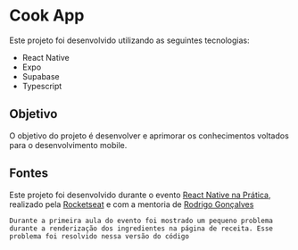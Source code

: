 # Cook App

Este projeto foi desenvolvido utilizando as seguintes tecnologias:

- React Native
- Expo
- Supabase
- Typescript

## Objetivo

O objetivo do projeto é desenvolver e aprimorar os conhecimentos voltados para o desenvolvimento mobile.

## Fontes

Este projeto foi desenvolvido durante o evento [React Native na Prática](https://github.com/orodrigogo/react-native-na-pratica-1), realizado pela [Rocketseat](https://github.com/Rocketseat) e com a mentoria de [Rodrigo Gonçalves](https://github.com/orodrigogo)

```
Durante a primeira aula do evento foi mostrado um pequeno problema durante a renderização dos ingredientes na página de receita. Esse problema foi resolvido nessa versão do código
```
